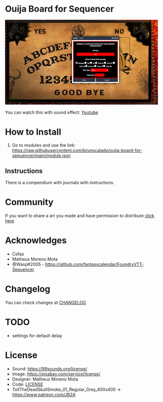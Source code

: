 # Ouija Board for Sequencer

<p align="center">
  <img width="800" src="assets/guide/demo01.gif">
</p>

You can watch this with sound effect: [Youtube](https://www.youtube.com/embed/QKyRQ-8nrVA)

# How to Install
1. Go to modules and use the link: 
https://raw.githubusercontent.com/brunocalado/ouija-board-for-sequencer/main/module.json

## Instructions
There is a compendium with journals with instructions.

# Community
If you want to share a art you made and have permission to distribute [click here](https://github.com/brunocalado/ouija-board-for-sequencer/issues)

# Acknowledges
- Cefas 
- Matheus Moreno Mota
- @Wasp#2005 - https://github.com/fantasycalendar/FoundryVTT-Sequencer

# Changelog
You can check changes at [CHANGELOG](CHANGELOG.md)

# TODO
- settings for default delay

# License
- Sound: https://99sounds.org/license/
- Image: https://pixabay.com/service/license/
- Designer: Matheus Moreno Mota
- Code: [LICENSE](LICENSE)
- TollTheDeadSkullSmoke_01_Regular_Grey_400x400 -> https://www.patreon.com/JB2A

